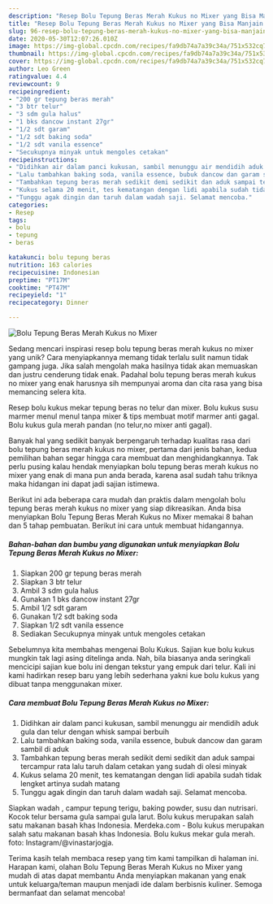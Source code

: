 ```yaml
---
description: "Resep Bolu Tepung Beras Merah Kukus no Mixer yang Bisa Manjain Lidah"
title: "Resep Bolu Tepung Beras Merah Kukus no Mixer yang Bisa Manjain Lidah"
slug: 96-resep-bolu-tepung-beras-merah-kukus-no-mixer-yang-bisa-manjain-lidah
date: 2020-05-30T12:07:26.010Z
image: https://img-global.cpcdn.com/recipes/fa9db74a7a39c34a/751x532cq70/bolu-tepung-beras-merah-kukus-no-mixer-foto-resep-utama.jpg
thumbnail: https://img-global.cpcdn.com/recipes/fa9db74a7a39c34a/751x532cq70/bolu-tepung-beras-merah-kukus-no-mixer-foto-resep-utama.jpg
cover: https://img-global.cpcdn.com/recipes/fa9db74a7a39c34a/751x532cq70/bolu-tepung-beras-merah-kukus-no-mixer-foto-resep-utama.jpg
author: Leo Green
ratingvalue: 4.4
reviewcount: 9
recipeingredient:
- "200 gr tepung beras merah"
- "3 btr telur"
- "3 sdm gula halus"
- "1 bks dancow instant 27gr"
- "1/2 sdt garam"
- "1/2 sdt baking soda"
- "1/2 sdt vanila essence"
- "Secukupnya minyak untuk mengoles cetakan"
recipeinstructions:
- "Didihkan air dalam panci kukusan, sambil menunggu air mendidih aduk gula dan telur dengan whisk sampai berbuih"
- "Lalu tambahkan baking soda, vanila essence, bubuk dancow dan garam sambil di aduk"
- "Tambahkan tepung beras merah sedikit demi sedikit dan aduk sampai tercampur rata lalu taruh dalam cetakan yang sudah di olesi minyak"
- "Kukus selama 20 menit, tes kematangan dengan lidi apabila sudah tidak lengket artinya sudah matang"
- "Tunggu agak dingin dan taruh dalam wadah saji. Selamat mencoba."
categories:
- Resep
tags:
- bolu
- tepung
- beras

katakunci: bolu tepung beras 
nutrition: 163 calories
recipecuisine: Indonesian
preptime: "PT17M"
cooktime: "PT47M"
recipeyield: "1"
recipecategory: Dinner

---
```



![Bolu Tepung Beras Merah Kukus no Mixer](https://img-global.cpcdn.com/recipes/fa9db74a7a39c34a/751x532cq70/bolu-tepung-beras-merah-kukus-no-mixer-foto-resep-utama.jpg)

Sedang mencari inspirasi resep bolu tepung beras merah kukus no mixer yang unik? Cara menyiapkannya memang tidak terlalu sulit namun tidak gampang juga. Jika salah mengolah maka hasilnya tidak akan memuaskan dan justru cenderung tidak enak. Padahal bolu tepung beras merah kukus no mixer yang enak harusnya sih mempunyai aroma dan cita rasa yang bisa memancing selera kita.

Resep bolu kukus mekar tepung beras no telur dan mixer. Bolu kukus susu marmer menul menul tanpa mixer &amp; tips membuat motif marmer anti gagal. Bolu kukus gula merah pandan (no telur,no mixer anti gagal).

Banyak hal yang sedikit banyak berpengaruh terhadap kualitas rasa dari bolu tepung beras merah kukus no mixer, pertama dari jenis bahan, kedua pemilihan bahan segar hingga cara membuat dan menghidangkannya. Tak perlu pusing kalau hendak menyiapkan bolu tepung beras merah kukus no mixer yang enak di mana pun anda berada, karena asal sudah tahu triknya maka hidangan ini dapat jadi sajian istimewa.


Berikut ini ada beberapa cara mudah dan praktis dalam mengolah bolu tepung beras merah kukus no mixer yang siap dikreasikan. Anda bisa menyiapkan Bolu Tepung Beras Merah Kukus no Mixer memakai 8 bahan dan 5 tahap pembuatan. Berikut ini cara untuk membuat hidangannya.

<!--inarticleads1-->

##### Bahan-bahan dan bumbu yang digunakan untuk menyiapkan Bolu Tepung Beras Merah Kukus no Mixer:

1. Siapkan 200 gr tepung beras merah
1. Siapkan 3 btr telur
1. Ambil 3 sdm gula halus
1. Gunakan 1 bks dancow instant 27gr
1. Ambil 1/2 sdt garam
1. Gunakan 1/2 sdt baking soda
1. Siapkan 1/2 sdt vanila essence
1. Sediakan Secukupnya minyak untuk mengoles cetakan


Sebelumnya kita membahas mengenai Bolu Kukus. Sajian kue bolu kukus mungkin tak lagi asing ditelinga anda. Nah, bila biasanya anda seringkali mencicipi sajian kue bolu ini dengan tekstur yang empuk dari telur. Kali ini kami hadirkan resep baru yang lebih sederhana yakni kue bolu kukus yang dibuat tanpa menggunakan mixer. 

<!--inarticleads2-->

##### Cara membuat Bolu Tepung Beras Merah Kukus no Mixer:

1. Didihkan air dalam panci kukusan, sambil menunggu air mendidih aduk gula dan telur dengan whisk sampai berbuih
1. Lalu tambahkan baking soda, vanila essence, bubuk dancow dan garam sambil di aduk
1. Tambahkan tepung beras merah sedikit demi sedikit dan aduk sampai tercampur rata lalu taruh dalam cetakan yang sudah di olesi minyak
1. Kukus selama 20 menit, tes kematangan dengan lidi apabila sudah tidak lengket artinya sudah matang
1. Tunggu agak dingin dan taruh dalam wadah saji. Selamat mencoba.


Siapkan wadah , campur tepung terigu, baking powder, susu dan nutrisari. Kocok telur bersama gula sampai gula larut. Bolu kukus merupakan salah satu makanan basah khas Indonesia. Merdeka.com - Bolu kukus merupakan salah satu makanan basah khas Indonesia. Bolu kukus mekar gula merah. foto: Instagram/@vinastarjogja. 

Terima kasih telah membaca resep yang tim kami tampilkan di halaman ini. Harapan kami, olahan Bolu Tepung Beras Merah Kukus no Mixer yang mudah di atas dapat membantu Anda menyiapkan makanan yang enak untuk keluarga/teman maupun menjadi ide dalam berbisnis kuliner. Semoga bermanfaat dan selamat mencoba!
